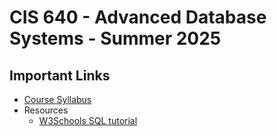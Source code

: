 # CIS 640 - Advanced Database Systems - Summer 2025

## Important Links

* [Course Syllabus](SYLLABUS.md)
* Resources
    * [W3Schools SQL tutorial](https://www.w3schools.com/sql/)